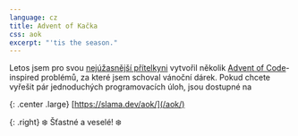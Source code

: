 ```yaml
---
language: cz
title: Advent of Kačka
css: aok
excerpt: "'tis the season."
---
```


Letos jsem pro svou <a class='secret' href='/assets/kacka.webp'>nejúžasnější přítelkyni</a> vytvořil několik [Advent of Code](https://adventofcode.com/)-inspired problémů, za které jsem schoval vánoční dárek.
Pokud chcete vyřešit pár jednoduchých programovacích úloh, jsou dostupné na

{: .center .large}
[https://slama.dev/aok/](/aok/)

{: .right}
❄️ Šťastné a veselé! ❄️
